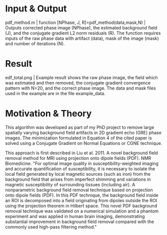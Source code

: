 # Input & Output
pdf_method.m | function [NPhase, J, R]=pdf_method(data,mask,N) | Outputs corrected phase image (NPhase), the estimated background field (J), and the conjugate gradient L2 norm residuals (R). The function requires inputs of the raw phase data with artifact (data), mask of the image (mask) and number of iterations (N). 

# Result
edf_total.png | Example result shows the raw phase image, the field which was estimated and then removed, the conjugate gradient convergence pattern with N=20, and the correct phase image. The data and mask files used in the example are in the file example_data. 

# Motivation & Theory

This algorithm was developed as part of my PhD project to remove large spatially varying background field artifacts in 2D gradient echo (GRE) phase images. The minimization formulated in Equation 4 of the cited paper is solved using a Conjugate Gradient on Normal Equations or CGNE technique.  

This approach is first described in Liu et al. 2011. A novel background field removal method for MRI using projection onto dipole fields (PDF). NMR Biomedicine. "For optimal image quality in susceptibility-weighted imaging and accurate quantification of susceptibility, it is necessary to isolate the local field generated by local magnetic sources (such as iron) from the background field that arises from imperfect shimming and variations in magnetic susceptibility of surrounding tissues (including air). A nonparametric background field removal technique based on projection onto dipole fields (PDF). In this PDF technique, the background field inside an ROI is decomposed into a field originating from dipoles outside the ROI using the projection theorem in Hilbert space. This novel PDF background removal technique was validated on a numerical simulation and a phantom experiment and was applied in human brain imaging, demonstrating substantial improvement in background field removal compared with the commonly used high-pass filtering method."
